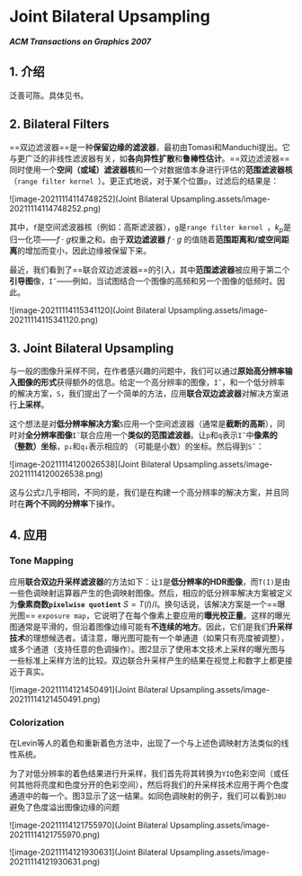 # Joint Bilateral Upsampling 

***ACM Transactions on Graphics 2007***



## 1. 介绍

泛善可陈。具体见书。



## 2. Bilateral Filters

==双边滤波器==是一种**保留边缘的滤波器**，最初由Tomasi和Manduchi提出。它与更广泛的非线性滤波器有关，如**各向异性扩散**和**鲁棒性估计**。==双边滤波器==同时使用一个**空间（或域）滤波器核**和一个对数据值本身进行评估的**范围滤波器核**（`range filter kernel `）。更正式地说，对于某个位置`p`，过滤后的结果是：

![image-20211114114748252](Joint Bilateral Upsampling.assets/image-20211114114748252.png)

其中，`f`是空间滤波器核（例如：高斯滤波器），`g`是`range filter kernel `，$k_p$是归一化项——$f\cdot g$权重之和。由于**双边滤波器** $f\cdot g$ 的值随着**范围距离和/或空间距离**的增加而变小，因此边缘被保留下来。

最近，我们看到了==联合双边滤波器==的引入，其中**范围滤波器**被应用于第二个**引导图**像，`I˜`——例如，当试图结合一个图像的高频和另一个图像的低频时。因此。

![image-20211114115341120](Joint Bilateral Upsampling.assets/image-20211114115341120.png)



## 3. Joint Bilateral Upsampling

与一般的图像升采样不同，在作者感兴趣的问题中，我们可以通过**原始高分辨率输入图像的形式**获得额外的信息。给定一个高分辨率的图像，`I˜`，和一个低分辨率的解决方案，`S`，我们提出了一个简单的方法，应用**联合双边滤波器**对解决方案进行**上采样**。

这个想法是对**低分辨率解决方案**`S`应用一个空间滤波器（通常是**截断的高斯**），同时对**全分辨率图像**`I˜`联合应用一个**类似的范围滤波器**。让`p`和`q`表示`I˜`中**像素的（整数）坐标**，`p↓`和``q↓``表示相应的 （可能是小数）的坐标。然后得到``S˜``：

![image-20211114120026538](Joint Bilateral Upsampling.assets/image-20211114120026538.png)

这与公式`2`几乎相同，不同的是，我们是在构建一个高分辨率的解决方案，并且同时在**两个不同的分辨率**下操作。



## 4. 应用

### Tone Mapping

应用**联合双边升采样滤波器**的方法如下：让`I`是**低分辨率的HDR图像**，而`T(I)`是由一些色调映射运算器产生的色调映射图像。然后，相应的低分辨率解决方案被定义为**像素商数`pixelwise quotient`**  $S = T(I)/I$。换句话说，该解决方案是一个==曝光图== `exposure map`，它说明了在每个像素上要应用的**曝光校正量**。这样的曝光图通常是平滑的，但沿着图像边缘可能有**不连续的地方**。因此，它们是我们**升采样技术**的理想候选者。请注意，曝光图可能有一个单通道（如果只有亮度被调整），或多个通道（支持任意的色调操作）。图2显示了使用本文技术上采样的曝光图与一些标准上采样方法的比较。双边联合升采样产生的结果在视觉上和数字上都更接近于真实。

![image-20211114121450491](Joint Bilateral Upsampling.assets/image-20211114121450491.png)

### Colorization

在Levin等人的着色和重新着色方法中，出现了一个与上述色调映射方法类似的线性系统。

为了对低分辨率的着色结果进行升采样，我们首先将其转换为`YIQ`色彩空间（或任何其他将亮度和色度分开的色彩空间），然后将我们的升采样技术应用于两个色度通道中的每一个。图3显示了这一结果。如同色调映射的例子，我们可以看到`JBU`避免了色度溢出图像边缘的问题

![image-20211114121755970](Joint Bilateral Upsampling.assets/image-20211114121755970.png)



![image-20211114121930631](Joint Bilateral Upsampling.assets/image-20211114121930631.png)

